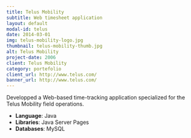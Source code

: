 ```yaml
---
title: Telus Mobility
subtitle: Web timesheet application
layout: default
modal-id: telus
date: 2014-03-01
img: telus-mobility-logo.jpg
thumbnail: telus-mobility-thumb.jpg
alt: Telus Mobility
project-date: 2006
client: Telus Mobility
category: portefolio
client_url: http://www.telus.com/
banner_url: http://www.telus.com/
---
```


Developped a Web-based time-tracking application specialized for the Telus Mobility field operations.

- **Language**: Java
- **Libraries**: Java Server Pages
- **Databases**: MySQL